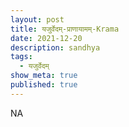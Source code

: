 ```yaml
---
layout: post
title: यजुर्वेदम्-प्राणायामम्-Krama
date: 2021-12-20
description: sandhya
tags:
  - यजुर्वेदम्
show_meta: true
published: true
---
```



NA
